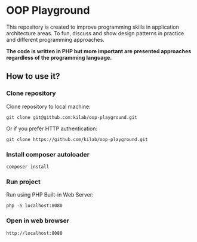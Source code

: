 # OOP Playground
This repository is created to improve programming skills in application architecture areas. To fun, discuss and show design patterns in practice and different programming approaches.

**The code is written in PHP but more important are presented approaches regardless of the programming language.**

## How to use it?

### Clone repository
Clone repository to local machine:
```
git clone git@github.com:kilab/oop-playground.git
```

Or if you prefer HTTP authentication:
```
git clone https://github.com/kilab/oop-playground.git
```

### Install composer autoloader
```
composer install
```

### Run project
Run using PHP Built-in Web Server:
```
php -S localhost:8080
```

### Open in web browser
```
http://localhost:8080
```